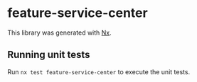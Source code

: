 # feature-service-center

This library was generated with [Nx](https://nx.dev).

## Running unit tests

Run `nx test feature-service-center` to execute the unit tests.

